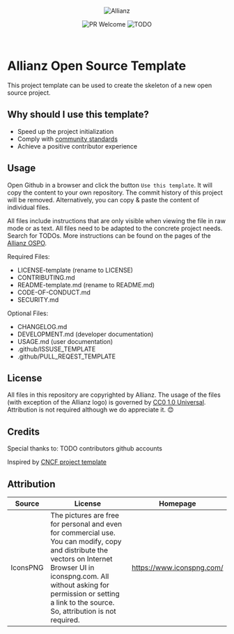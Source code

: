 <!-- © Allianz and contributors. All Rights Reserved. Use of this text is governed by CC0 License -->

<p align="center">
  <img src="../assets/Allianz.png" alt="Allianz"  />
</p>

<p align="center">
    <img src="https://img.shields.io/badge/PRs-welcome-blue.svg?style=flat-square" alt="PR Welcome">
    <img src="https://img.shields.io/badge/license-Apache2-blue.svg?style=flat" alt="TODO">
</p>
<br>

# Allianz Open Source Template

This project template can be used to create the skeleton of a new open source project.

## Why should I use this template?

* Speed up the project initialization
* Comply with [community standards](https://opensource.guide/starting-a-project/#launching-your-own-open-source-project)
* Achieve a positive contributor experience

## Usage


Open Github in a browser and click the button `Use this template`. It will copy the content to your own repository. The commit history of this project will be removed. Alternatively, you can copy & paste the content of individual files. 

All files include instructions that are only visible when viewing the file in raw mode or as text. 
All files need to be adapted to the concrete project needs. Search for TODOs. More instructions can be found on the pages of the [Allianz OSPO](opensource.allianz.com)<!--TODO-->. 


Required Files:
* LICENSE-template (rename to LICENSE)
* CONTRIBUTING.md
* README-template.md (rename to README.md)
* CODE-OF-CONDUCT.md 
* SECURITY.md 

Optional Files:
* CHANGELOG.md
* DEVELOPMENT.md (developer documentation)
* USAGE.md (user documentation)
* .github/ISSUSE_TEMPLATE
* .github/PULL_REQEST_TEMPLATE

## License

All files in this repository are copyrighted by Allianz. The usage of the files (with exception of the Allianz logo) is governed by [CC0 1.0 Universal](https://creativecommons.org/publicdomain/zero/1.0/legalcode.txt). Attribution is not required although we do appreciate it. 😊 

## Credits

Special thanks to:
 TODO contributors github accounts

Inspired by [CNCF project template](https://github.com/cncf/project-template)

## Attribution

| Source   | License                                               | Homepage                                |
|----------|-------------------------------------------------------|-----------------------------------------|
| IconsPNG | The pictures are free for personal and even for commercial use. You can modify, copy and distribute the vectors on Internet Browser UI in iconspng.com. All without asking for permission or setting a link to the source. So, attribution is not required. | https://www.iconspng.com/ |
